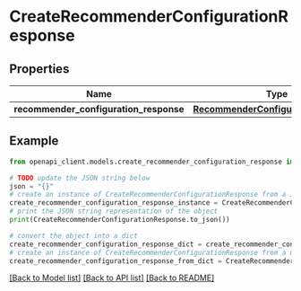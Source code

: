# CreateRecommenderConfigurationResponse


## Properties

Name | Type | Description | Notes
------------ | ------------- | ------------- | -------------
**recommender_configuration_response** | [**RecommenderConfigurationResponse**](RecommenderConfigurationResponse.md) |  | 

## Example

```python
from openapi_client.models.create_recommender_configuration_response import CreateRecommenderConfigurationResponse

# TODO update the JSON string below
json = "{}"
# create an instance of CreateRecommenderConfigurationResponse from a JSON string
create_recommender_configuration_response_instance = CreateRecommenderConfigurationResponse.from_json(json)
# print the JSON string representation of the object
print(CreateRecommenderConfigurationResponse.to_json())

# convert the object into a dict
create_recommender_configuration_response_dict = create_recommender_configuration_response_instance.to_dict()
# create an instance of CreateRecommenderConfigurationResponse from a dict
create_recommender_configuration_response_from_dict = CreateRecommenderConfigurationResponse.from_dict(create_recommender_configuration_response_dict)
```
[[Back to Model list]](../README.md#documentation-for-models) [[Back to API list]](../README.md#documentation-for-api-endpoints) [[Back to README]](../README.md)


